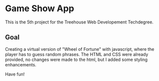 # Game Show App
This is the 5th project for the Treehouse Web Developement Techdegree.

## Goal
Creating a virtual version of "Wheel of Fortune" with javascript, where the player has to guess random phrases. The HTML and CSS were already provided, no changes were made to the html, but I added some styling enhancements.

Have fun!
